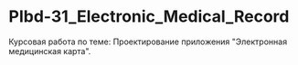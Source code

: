 # PIbd-31_Electronic_Medical_Record
Курсовая работа по теме: Проектирование приложения "Электронная медицинская карта". 
